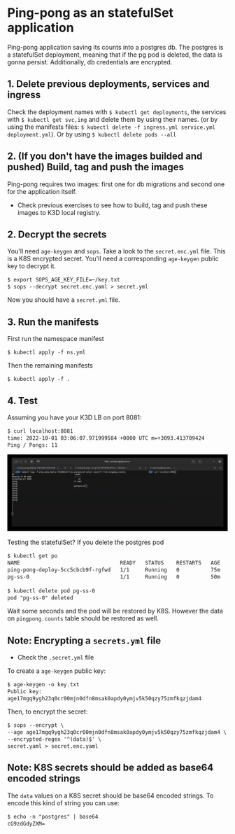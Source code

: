 # Ping-pong as an statefulSet application
Ping-pong application saving its counts into a postgres db. The postgres is a statefulSet deployment, meaning that if the pg pod is deleted, the data is gonna persist. Additionally, db credentials are encrypted.

## 1. Delete previous deployments, services and ingress
Check the deployment names with `$ kubectl get deployments`, the services with `$ kubectl get svc,ing` and delete them by using their names. (or by using the manifests files: `$ kubectl delete -f ingress.yml service.yml deployment.yml`). Or by using `$ kubectl delete pods --all`

## 2. (If you don't have the images builded and pushed) Build, tag and push the images
Ping-pong requires two images: first one for db migrations and second one for the application itself.
- Check previous exercises to see how to build, tag and push these images to K3D local registry.

## 2. Decrypt the secrets
You'll need `age-keygen` and `sops`.
Take a look to the `secret.enc.yml` file. This is a K8S encrypted secret. You'll need a corresponding `age-keygen` public key to decrypt it.

```shell
$ export SOPS_AGE_KEY_FILE=~/key.txt 
$ sops --decrypt secret.enc.yaml > secret.yml
```

Now you should have a `secret.yml` file. 

## 3. Run the manifests 
First run the namespace manifest

```shell
$ kubectl apply -f ns.yml
```

Then the remaining manifests

```shell
$ kubectl apply -f .
```

## 4. Test
Assuming you have your K3D LB on port 8081:

```shell
$ curl localhost:8081
time: 2022-10-01 03:06:07.971999584 +0000 UTC m=+3093.413709424
Ping / Pongs: 11
```

![alt](output.gif)

Testing the statefulSet? If you delete the postgres pod
```shell
$ kubectl get po                    
NAME                                READY   STATUS    RESTARTS   AGE
ping-pong-deploy-5cc5cbcb9f-rgfwd   1/1     Running   0          75m
pg-ss-0                             1/1     Running   0          50m

$ kubectl delete pod pg-ss-0
pod "pg-ss-0" deleted
```

Wait some seconds and the pod will be restored by K8S. However the data on `pingpong.counts` table should be restored as well.

## Note: Encrypting a `secrets.yml` file
- Check the `.secret.yml` file

To create a `age-keygen` public key:

```shell
$ age-keygen -o key.txt
Public key: age17mgq9ygh23q0cr00mjn0dfn8msak0apdy0ymjv5k50qzy75zmfkqzjdam4
```
Then, to encrypt the secret:

```shell
$ sops --encrypt \
--age age17mgq9ygh23q0cr00mjn0dfn8msak0apdy0ymjv5k50qzy75zmfkqzjdam4 \
--encrypted-regex '^(data)$' \
secret.yaml > secret.enc.yaml
```

## Note: K8S secrets should be added as base64 encoded strings
The `data` values on a K8S secret should be base64 encoded strings. To encode this kind of string you can use:
```shell
$ echo -n "postgres" | base64
cG9zdGdyZXM=
```

